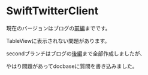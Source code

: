 # SwiftTwitterClient

現在のバージョンはブログの[前編](https://qiita.com/ktanaka117/items/e721b076ceffd182123f)までです。

TableViewに表示されない問題があります。

secondブランチはブログの[後編](https://qiita.com/ktanaka117/items/fcb44f439773dc56a028)まで全部作成しましたが、

やはり問題があってdocbaseに質問を書き込みました。
